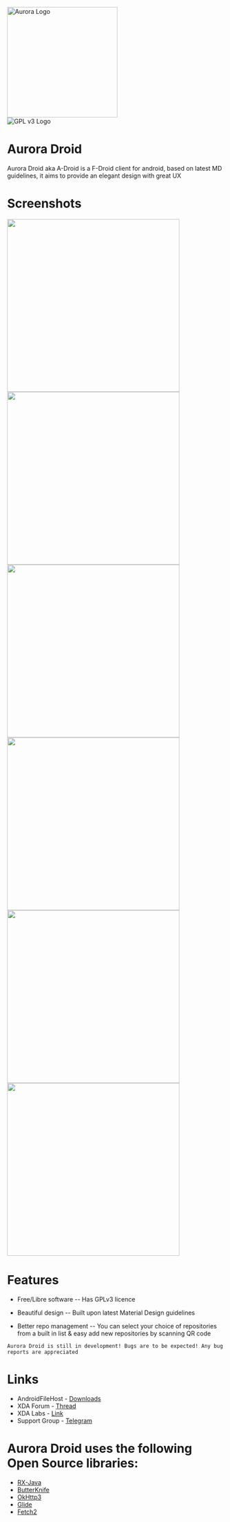 <img src="https://i.imgur.com/kSApIjL.png" height="256" alt="Aurora Logo"><br/><img src="https://www.gnu.org/graphics/gplv3-88x31.png" alt="GPL v3 Logo">

# Aurora Droid
Aurora Droid aka A-Droid is a F-Droid client for android, based on latest MD guidelines, it aims to provide an elegant design with great UX

# Screenshots

<img src="https://gitlab.com/AuroraOSS/AuroraDroid/raw/master/fastlane/metadata/android/en-US/phoneScreenshots/ss001.png" height="400"><img src="https://gitlab.com/AuroraOSS/AuroraDroid/raw/master/fastlane/metadata/android/en-US/phoneScreenshots/ss002.png" height="400">
<img src="https://gitlab.com/AuroraOSS/AuroraDroid/raw/master/fastlane/metadata/android/en-US/phoneScreenshots/ss003.png" height="400"><img src="https://gitlab.com/AuroraOSS/AuroraDroid/raw/master/fastlane/metadata/android/en-US/phoneScreenshots/ss004.png" height="400">
<img src="https://gitlab.com/AuroraOSS/AuroraDroid/raw/master/fastlane/metadata/android/en-US/phoneScreenshots/ss005.png" height="400"><img src="https://gitlab.com/AuroraOSS/AuroraDroid/raw/master/fastlane/metadata/android/en-US/phoneScreenshots/ss006.png" height="400">

# Features

* Free/Libre software
  -- Has GPLv3 licence

* Beautiful design
  -- Built upon latest Material Design guidelines

* Better repo management
  -- You can select your choice of repositories from a built in list & easy add new repositories by scanning QR code

`Aurora Droid is still in development! Bugs are to be expected! Any bug reports are appreciated`

# Links
* AndroidFileHost - [Downloads](https://androidfilehost.com/?w=files&flid=294487)
* XDA Forum - [Thread](https://forum.xda-developers.com/android/apps-games/app-aurora-droid-fdroid-client-t3932663)
* XDA Labs - [Link](https://labs.xda-developers.com/store/app/com.aurora.adroid)
* Support Group - [Telegram](https://t.me/AuroraDroid)

# Aurora Droid uses the following Open Source libraries:

* [RX-Java](https://github.com/ReactiveX/RxJava)
* [ButterKnife](https://github.com/JakeWharton/butterknife)
* [OkHttp3](https://square.github.io/okhttp/)
* [Glide](https://github.com/bumptech/glide)
* [Fetch2](https://github.com/tonyofrancis/Fetch)

